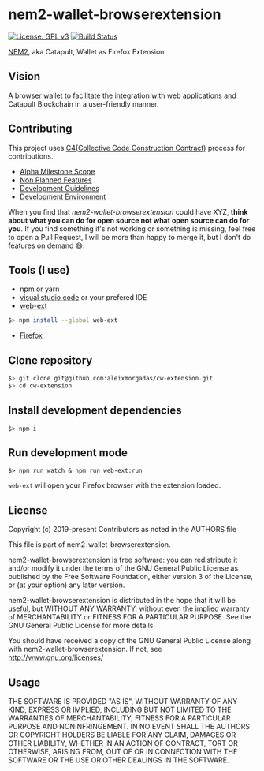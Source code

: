 # nem2-wallet-browserextension

[![License: GPL v3](https://img.shields.io/badge/License-GPL%20v3-blue.svg)](https://www.gnu.org/licenses/lgpl-3.0)
[![Build Status](https://travis-ci.org/aleixmorgadas/nem2-wallet-browserextension.svg?branch=master)](https://travis-ci.org/aleixmorgadas/nem2-wallet-browserextension)

[NEM2][catapult], aka Catapult, Wallet as Firefox Extension.

## Vision

A browser wallet to facilitate the integration with web applications and Catapult Blockchain in a user-friendly manner.

## Contributing

This project uses [C4(Collective Code Construction Contract)](https://rfc.zeromq.org/spec:42/C4/) process for contributions.

- [Alpha Milestone Scope](https://github.com/aleixmorgadas/nem2-wallet-browserextension/wiki/Alpha-Milestone)
- [Non Planned Features](https://github.com/aleixmorgadas/nem2-wallet-browserextension/wiki/Non-Planned-Features)
- [Development Guidelines](https://github.com/aleixmorgadas/nem2-wallet-browserextension/wiki/Development-Guidelines)
- [Development Environment](https://github.com/aleixmorgadas/nem2-wallet-browserextension/wiki/Development-environment)

When you find that _nem2-wallet-browserextension_ could have XYZ, __think about what you can do for open source not what open source can do for you__. If you find something it's not working or something is missing, feel free to open a Pull Request, I will be more than happy to merge it, but I don't do features on demand :smile:.

## Tools (I use)

- npm or yarn
- [visual studio code](https://code.visualstudio.com/) or your prefered IDE
- [web-ext](https://github.com/mozilla/web-ext)

```bash
$> npm install --global web-ext
```

- [Firefox](https://www.mozilla.org/en-US/firefox/new/)

## Clone repository

```bash
$> git clone git@github.com:aleixmorgadas/cw-extension.git
$> cd cw-extension
```

## Install development dependencies

```
$> npm i
```

## Run development mode

```
$> npm run watch & npm run web-ext:run
```

`web-ext` will open your Firefox browser with the extension loaded.

## License

Copyright (c) 2019-present Contributors as noted in the AUTHORS file

This file is part of nem2-wallet-browserextension.

nem2-wallet-browserextension is free software: you can redistribute it and/or modify it under the terms of the GNU General Public License as published by the Free Software Foundation, either version 3 of the License, or (at your option) any later version.

nem2-wallet-browserextension is distributed in the hope that it will be useful, but WITHOUT ANY WARRANTY; without even the implied warranty of MERCHANTABILITY or FITNESS FOR A PARTICULAR PURPOSE. See the GNU General Public License for more details.

You should have received a copy of the GNU General Public License along with nem2-wallet-browserextension. If not, see http://www.gnu.org/licenses/

[catapult]: https://nemtech.github.io/

## Usage

THE SOFTWARE IS PROVIDED "AS IS", WITHOUT WARRANTY OF ANY KIND, EXPRESS OR IMPLIED, INCLUDING BUT NOT LIMITED TO THE WARRANTIES OF MERCHANTABILITY, FITNESS FOR A PARTICULAR PURPOSE AND NONINFRINGEMENT. IN NO EVENT SHALL THE AUTHORS OR COPYRIGHT HOLDERS BE LIABLE FOR ANY CLAIM, DAMAGES OR OTHER LIABILITY, WHETHER IN AN ACTION OF CONTRACT, TORT OR OTHERWISE, ARISING FROM, OUT OF OR IN CONNECTION WITH THE SOFTWARE OR THE USE OR OTHER DEALINGS IN THE SOFTWARE.
